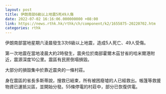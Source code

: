```yaml
---
layout: post
title: 伊朗南部6級以上地震5死49人傷
date: 2022-07-02 16:16:06.000000000 +08:00
link: https://news.rthk.hk/rthk/ch/component/k2/1655875-20220702.htm
categories: rthk
---
```


伊朗南部當地星期六淩晨發生3次6級以上地震，造成5人死亡、49人受傷。

第一次地震在當地凌晨大約2時發生，震央位於南部霍爾木茲甘省的哈米爾港附近，震源深度10公里。震區有民房倒塌損毀。

大部分的損毀集中於靠近震央的一條村莊。

身在震區的省長多斯蒂說，搜救已結束，所有被困廢墟的人已經救出。帳篷等救援物資已運抵災區，並開始分發。55條停電的村莊中，部分已恢復供電。
